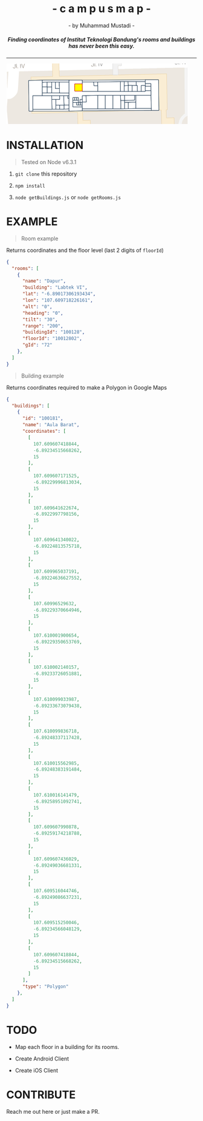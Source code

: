 <h1 align="center">- c a m p u s m a p -</h1>
<p align="center">- by Muhammad Mustadi -</p>

<h5 align="center">Finding coordinates of Institut Teknologi Bandung's rooms and buildings has never been this easy.</h5>

<hr />

<img align="center" src="/72-Labtek VI-Dapur.png" />

# INSTALLATION

> Tested on Node v6.3.1

1. `git clone` this repository

2. `npm install`

3. `node getBuildings.js` or `node getRooms.js`

# EXAMPLE

>Room example

Returns coordinates and the floor level (last 2 digits of `floorId`)

```json
{
  "rooms": [
    {
      "name": "Dapur",
      "building": "Labtek VI",
      "lat": "-6.89017306193434",
      "lon": "107.609718226161",
      "alt": "0",
      "heading": "0",
      "tilt": "30",
      "range": "200",
      "buildingId": "100128",
      "floorId": "10012802",
      "gId": "72"
    },
  ]
}
```

> Building example

Returns coordinates required to make a Polygon in Google Maps

```json
{
  "buildings": [
    {
      "id": "100181",
      "name": "Aula Barat",
      "coordinates": [
        [
          107.609607418844,
          -6.89234515668262,
          15
        ],
        [
          107.609607171525,
          -6.89229996813034,
          15
        ],
        [
          107.609641622674,
          -6.8922997798156,
          15
        ],
        [
          107.609641340022,
          -6.89224813575718,
          15
        ],
        [
          107.609965037191,
          -6.89224636627552,
          15
        ],
        [
          107.60996529632,
          -6.89229370664946,
          15
        ],
        [
          107.610001900654,
          -6.89229350653769,
          15
        ],
        [
          107.610002140157,
          -6.89233726051881,
          15
        ],
        [
          107.610099033987,
          -6.89233673079438,
          15
        ],
        [
          107.610099836718,
          -6.89248337117428,
          15
        ],
        [
          107.610015562985,
          -6.89248383191484,
          15
        ],
        [
          107.610016141479,
          -6.89258951092741,
          15
        ],
        [
          107.609607990878,
          -6.89259174218788,
          15
        ],
        [
          107.609607436029,
          -6.89249036681331,
          15
        ],
        [
          107.609516044746,
          -6.89249086637231,
          15
        ],
        [
          107.609515250046,
          -6.89234566048129,
          15
        ],
        [
          107.609607418844,
          -6.89234515668262,
          15
        ]
      ],
      "type": "Polygon"
    },
  ]
}

```

# TODO

- Map each floor in a building for its rooms.

- Create Android Client

- Create iOS Client

# CONTRIBUTE

Reach me out here or just make a PR.
